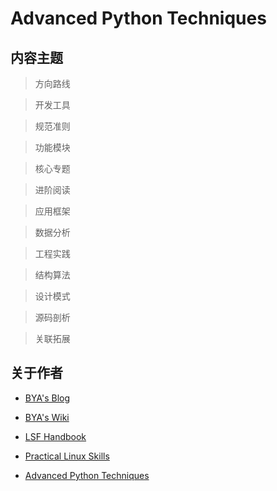 # Advanced Python Techniques

## 内容主题

> 方向路线

> 开发工具

> 规范准则

> 功能模块

> 核心专题

> 进阶阅读

> 应用框架

> 数据分析

> 工程实践

> 结构算法

> 设计模式

> 源码剖析

> 关联拓展

## 关于作者

- [BYA's Blog](http://bya.cool) 

- [BYA's Wiki](http://106.14.160.45:8081)

- [LSF Handbook](http://baiyongan.gitbook.io)

- [Practical Linux Skills](http://106.14.160.45)

- [Advanced Python Techniques](http://106.14.160.45:8080)

